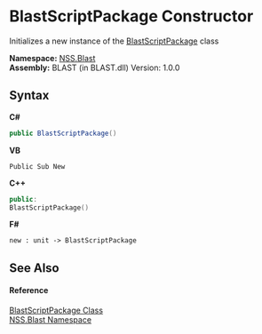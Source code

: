 # BlastScriptPackage Constructor 
 

Initializes a new instance of the <a href="334603e0-a0de-2aaa-4007-78f5dcc5dc51.md">BlastScriptPackage</a> class

**Namespace:**&nbsp;<a href="88b55311-4a89-0894-e27a-e157e443c7f7.md">NSS.Blast</a><br />**Assembly:**&nbsp;BLAST (in BLAST.dll) Version: 1.0.0

## Syntax

**C#**<br />
``` C#
public BlastScriptPackage()
```

**VB**<br />
``` VB
Public Sub New
```

**C++**<br />
``` C++
public:
BlastScriptPackage()
```

**F#**<br />
``` F#
new : unit -> BlastScriptPackage
```


## See Also


#### Reference
<a href="334603e0-a0de-2aaa-4007-78f5dcc5dc51.md">BlastScriptPackage Class</a><br /><a href="88b55311-4a89-0894-e27a-e157e443c7f7.md">NSS.Blast Namespace</a><br />